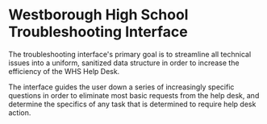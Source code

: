 # Westborough High School Troubleshooting Interface


The troubleshooting interface's primary goal is to streamline all technical issues into a uniform, sanitized data structure in order to increase the efficiency of the WHS Help Desk. 

The interface guides the user down a series of increasingly specific questions in order to eliminate most basic requests from the help desk, and determine the specifics of any task that is determined to require help desk action.
